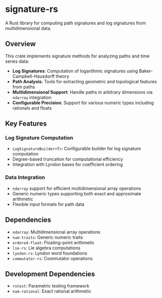 # signature-rs

A Rust library for computing path signatures and log signatures from multidimensional data.

## Overview

This crate implements signature methods for analyzing paths and time series data:

- **Log Signatures**: Computation of logarithmic signatures using Baker-Campbell-Hausdorff theory
- **Path Analysis**: Tools for extracting geometric and topological features from paths
- **Multidimensional Support**: Handle paths in arbitrary dimensions via `ndarray` integration
- **Configurable Precision**: Support for various numeric types including rationals and floats

## Key Features

### Log Signature Computation
- `LogSignatureBuilder<T>`: Configurable builder for log signature computation
- Degree-based truncation for computational efficiency
- Integration with Lyndon bases for coefficient ordering

### Data Integration
- `ndarray` support for efficient multidimensional array operations
- Generic numeric types supporting both exact and approximate arithmetic
- Flexible input formats for path data

## Dependencies

- `ndarray`: Multidimensional array operations
- `num-traits`: Generic numeric traits
- `ordered-float`: Floating-point arithmetic
- `lie-rs`: Lie algebra computations
- `lyndon-rs`: Lyndon word foundations
- `commutator-rs`: Commutator operations

## Development Dependencies

- `rstest`: Parametric testing framework
- `num-rational`: Exact rational arithmetic
